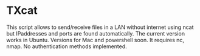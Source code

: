 # TXcat
This script allows to send/receive files in a LAN without internet using ncat but IPaddresses and ports are found automatically.
The current version works in Ubuntu. Versions for Mac and powershell soon.
It requires nc, nmap.
No authentication methods implemented.
